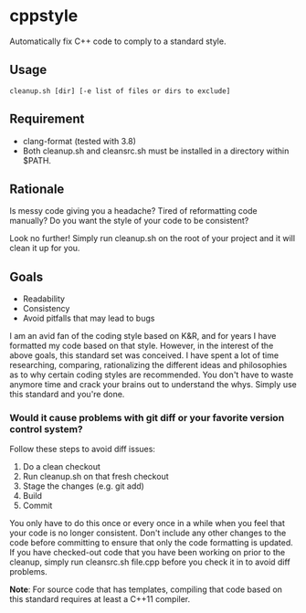 # cppstyle

Automatically fix C++ code to comply to a standard style.

## Usage
```
cleanup.sh [dir] [-e list of files or dirs to exclude]
```

## Requirement
* clang-format (tested with 3.8)
* Both cleanup.sh and cleansrc.sh must be installed in a directory within $PATH.

## Rationale
Is messy code giving you a headache?
Tired of reformatting code manually?
Do you want the style of your code to be consistent?

Look no further! Simply run cleanup.sh on the root of your project and it will clean it up for you.

## Goals
* Readability
* Consistency
* Avoid pitfalls that may lead to bugs

I am an avid fan of the coding style based on K&R, and for years I have formatted my code based on that style. However, in the interest of the above goals, this standard set was conceived. I have spent a lot of time researching, comparing, rationalizing the different ideas and philosophies as to why certain coding styles are recommended. You don't have to waste anymore time and crack your brains out to understand the whys. Simply use this standard and you're done.

### Would it cause problems with git diff or your favorite version control system?
Follow these steps to avoid diff issues:
1. Do a clean checkout
2. Run cleanup.sh on that fresh checkout
3. Stage the changes (e.g. git add)
4. Build
5. Commit

You only have to do this once or every once in a while when you feel that your code is no longer consistent. Don't include any other changes to the code before committing to ensure that only the code formatting is updated. If you have checked-out code that you have been working on prior to the cleanup, simply run cleansrc.sh file.cpp before you check it in to avoid diff problems.

**Note**: For source code that has templates, compiling that code based on this standard requires at least a C++11 compiler.

